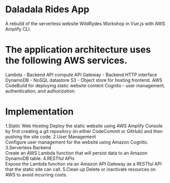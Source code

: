 # Daladala Rides App

A rebuild of the serverless website WildRydes Workshop in Vue.js with AWS Amplify CLI.

# The application architecture uses the following AWS services.

Lambda - Backend API compute
API Gateway - Backend HTTP interface
DynamoDB - NoSQL datastore
S3 - Object store for hosting frontend.
AWS CodeBuild for deploying static website content
Cognito - user management, authentication, and authorization.

# Implementation
1.Static Web Hosting
Deploy the static website using AWS Amplify Console by first creating a git repository (in either CodeCommit or GitHub) and then pushing the site code.
2.User Management	
Configure user management for the website using Amazon Cognito.
3.Serverless Backend	
Create an AWS Lambda function that will persist data to an Amazon DynamoDB table.
4.RESTful APIs	
Expose the Lambda function via an Amazon API Gateway as a RESTful API that the static site can call.
5.Clean up
Delete or inactivate resources on AWS to avoid incurring costs.
